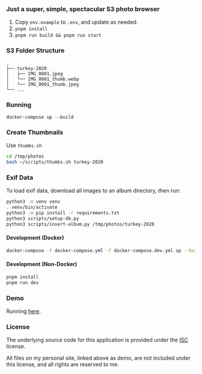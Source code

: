 ### Just a super, simple, spectacular S3 photo browser

1. Copy `env.example` to `.env`, and update as needed.
2. `pnpm install`
3. `pnpm run build && pnpm run start`

### S3 Folder Structure

```
.
├── turkey-2020
│   ├── IMG_0001.jpeg
│   └── IMG_0001_thumb.webp
│   └── IMG_0001_thumb.jpeg
└── ...
```

### Running

```
docker-compose up --build
```

### Create Thumbnails

Use `thumbs.sh`

```sh
cd /tmp/photos
bash ~/scripts/thumbs.sh turkey-2020
```

### Exif Data

To load exif data, download all images to an album directory, then run:

```sh
python3 -m venv venv
. venv/bin/activate
python3 -m pip install -r requirements.txt
python3 scripts/setup-db.py
python3 scripts/insert-album.py /tmp/photos/turkey-2020
```

#### Development (Docker)

```bash
docker-compose -f docker-compose.yml -f docker-compose.dev.yml up --build
```

#### Development (Non-Docker)

```bash
pnpm install
pnpm run dev
```

### Demo

Running [here](https://dylan.is/photos/).

### License

The underlying source code for this application is provided under
the [ISC](LICENSE) license.

All files on my personal site, linked above as demo, are not
included under this license, and all rights are reserved to me.
